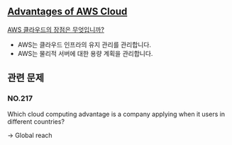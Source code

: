 ## [Advantages of AWS Cloud](https://aws.amazon.com/ko/compliance/data-center/controls/)

[AWS 클라우드의 장점은 무엇입니까?](https://www.examtopics.com/discussions/amazon/view/26545-exam-aws-certified-cloud-practitioner-topic-1-question-316/)

   * AWS는 클라우드 인프라의 유지 관리를 관리합니다.
   * AWS는 물리적 서버에 대한 용량 계획을 관리합니다.

## 관련 문제

### NO.217 
Which cloud computing advantage is a company applying when it users in different countries?

-> Global reach
